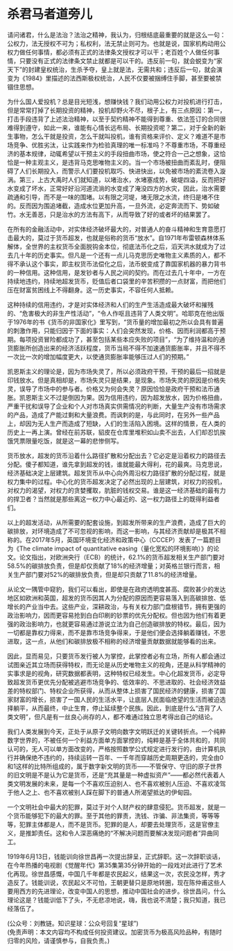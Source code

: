 # 杀君马者道旁儿

请问诸君，什么是法治？法治之精神，我认为，归根结底最重要的就是这么一句：公权力，法无授权不可为；私权利，法无禁止则可为。也就是说，国家机构动用公权力做任何事情，都必须有正式的法律条文授权才可以干；老百姓个人做任何事情，只要没有正式的法律条文禁止就都是可以干的。违反前一句，就会蜕变为“家天下”的封建皇权统治，生杀予夺，皇上就是法，无需共和；违反后一句，就会演变为《1984》里描述的法西斯极权统治，人民不仅要被捆缚住手脚，甚至要被禁锢住思想。

为什么国人爱投机？总是目光短浅，想赚快钱？我们动用公权力对投机进行打击，但是常常打掉了长期投资的精神，投机却野火不尽，根子上，有三点原因：第一，打击手段违背了上述法治精神，以至于契约精神不能得到尊重、依法签订的合同很难得到遵守，如此一来，谁能有心情长远布局、长期投资呢？第二，对于全新的新生事物，怎么干就是投资，怎么干就叫投机，谁有资格来评价、定义？难道不是市场竞争、优胜劣汰，让实践来作为检验真理的唯一标准吗？不尊重市场，不尊重经济的基本规律，动辄希望以干预主义的手段扭曲市场，使之符合一己之想象，这恰恰是一种主观主义，是违背马克思唯物主义的。当一个市场被扭曲而紊乱时，便阻碍了人们长期投入，而警示人们要投机取巧、快进快出，以免被市场的紊流卷入漩涡。第三，上古大禹时人们就知道，以堵治水，水堵塞成势，破堤四溢，反而把好水变成了坏水，正常好好沿河道流淌的水变成了淹没四方的水灾，因此，治水需要疏通和引导，而不是一味的围堵。以有限之河堤，堵无限之水流，终归是堵不住的。反而因为围追堵截，造成水位更加升高，一旦外流，必定奔流而下、势如破竹。水无善恶，只是治水的方法有高下，从而导致了好的或者坏的结果罢了。

在所有的金融活动中，对实体经济破坏最大的，对普通人的奋斗精神和生育意愿打击最大的，莫过于货币超发，也就是俗称的货币“放水”。自1971年布雷顿森林体系解体，全世界的主权货币全面脱钩金本位，彻底法币化之后，滔天洪水就成为了过去几十年的历史事实。但凡是一个还有一点儿马克思历史唯物主义素质的人，都不得不承认这个事实，即主权货币法偿化之后，法币蜕变成了靠国家机器的暴力背书的一种信用。这种信用，是发钞者与人民之间的契约。而在过去几十年中，一方在持续地违约，持续地超发货币，贬值后者口袋里的辛苦积攒的一点财富，而把他们压在财富贫困线上不得翻身。这一历史事实，不容任何人抵赖。

这种持续的信用违约，才是对实体经济和人们的生产生活造成最大破坏和摧残的、“危害极大的非生产性活动”，“令人作呕且违背了人类文明”。哈耶克在他出版于1976年的书《货币的非国家化》里写到，“货币量的增加最初之所以会具有普遍的刺激作用，只能归因于下面的事实：人们会突然发现，价格、因而利润都高于预期。每项投资冒险都成功了，甚至包括某些本应失败的项目”，“为了维持温和的通货膨胀所创造出来的经济活跃程度，货币当局不得不加速通货膨胀率，并且不得不一次比一次的增加幅度更大，以使通货膨胀率能够压过人们的预期。”

凯恩斯主义的理论是，因为市场失灵了，所以必须政府干预，干预的最后一招就是印钱放水。但是真相却是，市场失灵只是结果，是现象。市场失灵的原因是价格失灵，误导了市场中的参与者。价格又为何会失灵？原因恰恰是政府干预和法币通胀。凯恩斯主义不过是倒因为果。因为信用违约，因为超发放水，因为价格扭曲，严重干扰和误导了企业和个人对市场真实供需情况的判断，大量生产没有市场需求的产品，造成了产能过剩和大量浪费。而讽刺的是，与此同时，在另外一些产品上，却因为无人生产而造成了短缺，人们的生活陷入困境。这样的情景，在人类的历史上一再上演。曾经在前苏联，貂皮在仓库里堆积如山卖不出去，人们却忍饥挨饿凭票限量吃饭，就是这一幕的悲惨侧写。

货币放水，超发的货币沿着什么路径扩散和分配出去？它必定是沿着权力的路径去分配。傻子都知道，谁先拿到超发的钱，谁就能最大得利，花的最爽。马克思说，经济基础决定上层建筑。超发货币从中心向外周沿权力路径扩散的分配过程，就是权力集中的过程。中心化的货币超发决定了必然出现的上层建筑，对权力的投机，对权力的渴望，对权力的贪婪攫取，肮脏的钱权交易。谁是这一经济基础的最有力的捍卫者？当然就是那些离这一权力中心最近的、这一权力路径上的既得利益者们。

以上的超发活动，从所需要的配套设施，到超发所带来的生产浪费，造成了巨大的碳排放，对环境造成了不可忽视的影响，而这一影响，与其经济贡献却是极其不相称的。在2017年5月，英国环境变化经济和政策中心（CCCEP）发表了一篇题目为《The climate impact of quantitative easing（量化宽松的环境影响）》的论文。论文指出，对欧洲央行（ECB）的统计，62.1%的货币超发相关生产部门要对58.5%的碳排放负责，但是却仅贡献了18%的经济增量；对英格兰银行而言，相关生产部门要对52%的碳排放负责，但是却只贡献了11.8%的经济增量。

从论文一隅管中窥豹，我们可以看出，即使是在政府透明度甚高、腐败甚少的发达地区如欧洲和英国，超发的货币因其人为分配的原因而更容易落入到高碳排放、低增长的产业当中去。这些产业，深耕政治，与有关权力部门盘根错节，拥有更强的政治影响力，因而更容易抢到白白印刷的钞票的优先分配权。但也因为他们有着更强的政治影响力，也就更容易通过游说立法为自己创造碳排放的特权。最后，因为一切都是靠权力得来，而不是靠市场竞争得来，于是他们便会选择躺着赚钱，不思进取，这一点，从他们和碳排放极不相称的经济增量贡献数据就能够看的出来。

因此，显而易见，只要货币发行被人为掌控，此掌控者必有立场，所有人都会通过试图亲近其立场而获得特权，而无论是从历史唯物主义的视角，还是从科学精神的实事求是的视角，研究数据都表明，这种特权已经发生。中心化超发货币，必定导致超发货币更优先分配被逃避市场竞争的、低效率的、不思进取的、社会经济效益差的特权部门、特权企业所获得，从而从整体上损害了国民经济的健康，损害了国家财富的增长，损害了一国人民的生活水平，让底层人民面临绝望的生活而被迫选择躺平，从而最终，中止生育，停止延续整个民族。因此，到底是什么“违背了人类文明”，但凡是有一丝良心尚存的人，都不难通过独立思考得出自己的结论。

我们人类发展到今天，正处于从原子文明向数字文明跃迁的关键转折点。一个纯粹数字世界的，不被任何一个利益方面单方面掌控的，纯粹是基于全体共和的，共同认可的，无人可以单方面改变的，严格按照数学公式规定进行发行的，由计算机执行并确保绝不违约的，持续运转一百年、一千年而穿越历史周期更迭的，完全由0和1这样的比特所组成的，属于数字新文明的货币——不管保守、守旧的原子世界的旧文明是不是认为它是货币，还是“充其量是一种虚拟资产”——都必然代表着人类文明发展的未来，是每一个不喜欢压迫别人、也不喜欢被别人压迫、不喜欢凌驾于他人之上、也不喜欢被别人踩在脚下的普通人所渴望抵达的伊甸园。

一个文明社会中最大的犯罪，莫过于对个人财产权的肆意侵犯。货币超发，就是一个货币能够犯下的最大的罪。至于其他的罪责，洗钱、诈骗、非法集资，等等等等，犯罪主体都是人，而不是货币。犯罪的是人，却要去处理货币，这是官僚主义，是推卸责任。这和令人深恶痛绝的“不解决问题而要解决发现问题者”异曲同工。

1919年6月13日，钱能训向徐世昌再一次提出辞呈，正式辞职。这一次辞职谈话，在今年热播的电视剧《觉醒年代》第35集第35分钟开始的一段戏对此进行了艺术化再现。徐世昌感慨，中国几千年都是农民起义，结果这一次，农民没怎样，秀才造反了。钱能训说，农民起义不可怕，王朝更替只是原地转圈，现在陈仲甫这些人要用西方的先进理论，改变中国人的思想，推动中国社会的进步。徐世昌问，什么理论这是？钱能训低下了头，不无悲凉地说，嗨，我也说不清楚；我只知道，我已经落伍了。

(公众号：刘教链。知识星球：公众号回复“星球”) \
(免责声明：本文内容均不构成任何投资建议。加密货币为极高风险品种，有随时归零的风险，请谨慎参与，自我负责。)

